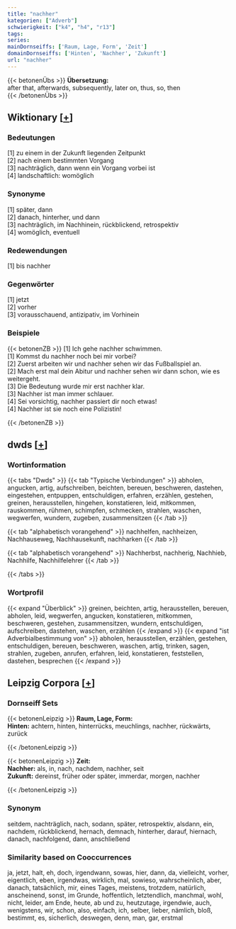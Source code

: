 ```yaml
---
title: "nachher"
kategorien: ["Adverb"]
schwierigkeit: ["k4", "h4", "r13"]
tags:
series:
mainDornseiffs: ['Raum, Lage, Form', 'Zeit']
domainDornseiffs: ['Hinten', 'Nachher', 'Zukunft']
url: "nachher"
---
```


{{< betonenÜbs >}}
**Übersetzung:**  
after that, afterwards, subsequently, later on, thus, so, then  
{{< /betonenÜbs >}}

## Wiktionary [[+](https://de.wiktionary.org/wiki/nachher)]

### Bedeutungen
[1] zu einem in der Zukunft liegenden Zeitpunkt  
[2] nach einem bestimmten Vorgang  
[3] nachträglich, dann wenn ein Vorgang vorbei ist  
[4] landschaftlich: womöglich  

### Synonyme
[1] später, dann  
[2] danach, hinterher, und dann  
[3] nachträglich, im Nachhinein, rückblickend, retrospektiv  
[4] womöglich, eventuell  

### Redewendungen
[1] bis nachher  

### Gegenwörter
[1] jetzt  
[2] vorher  
[3] vorausschauend, antizipativ, im Vorhinein  

### Beispiele
{{< betonenZB >}}
[1] Ich gehe nachher schwimmen.  
[1] Kommst du nachher noch bei mir vorbei?  
[2] Zuerst arbeiten wir und nachher sehen wir das Fußballspiel an.  
[2] Mach erst mal dein Abitur und nachher sehen wir dann schon, wie es weitergeht.  
[3] Die Bedeutung wurde mir erst nachher klar.  
[3] Nachher ist man immer schlauer.  
[4] Sei vorsichtig, nachher passiert dir noch etwas!  
[4] Nachher ist sie noch eine Polizistin!  

{{< /betonenZB >}}


## dwds [[+](https://www.dwds.de/wb/nachher)]

### Wortinformation
{{< tabs "Dwds" >}}
{{< tab "Typische Verbindungen" >}}
abholen, angucken, artig, aufschreiben, beichten, bereuen, beschweren, dastehen, eingestehen, entpuppen, entschuldigen, erfahren, erzählen, gestehen, greinen, herausstellen, hingehen, konstatieren, leid, mitkommen, rauskommen, rühmen, schimpfen, schmecken, strahlen, waschen, wegwerfen, wundern, zugeben, zusammensitzen
{{< /tab >}}

{{< tab "alphabetisch vorangehend" >}}
nachhelfen, nachheizen, Nachhauseweg, Nachhausekunft, nachharken
{{< /tab >}}

{{< tab "alphabetisch vorangehend" >}}
Nachherbst, nachherig, Nachhieb, Nachhilfe, Nachhilfelehrer
{{< /tab >}}

{{< /tabs >}}

### Wortprofil
{{< expand "Überblick" >}} greinen, beichten, artig, herausstellen, bereuen, abholen, leid, wegwerfen, angucken, konstatieren, mitkommen, beschweren, gestehen, zusammensitzen, wundern, entschuldigen, aufschreiben, dastehen, waschen, erzählen {{< /expand >}}
{{< expand "ist Adverbialbestimmung von" >}} abholen, herausstellen, erzählen, gestehen, entschuldigen, bereuen, beschweren, waschen, artig, trinken, sagen, strahlen, zugeben, anrufen, erfahren, leid, konstatieren, feststellen, dastehen, besprechen {{< /expand >}}

## Leipzig Corpora [[+](https://corpora.uni-leipzig.de/en/res?word=nachher&corpusId=deu_newscrawl-public_2018)]

### Dornseiff Sets
{{< betonenLeipzig >}}
**Raum, Lage, Form:**  
**Hinten:** achtern, hinten, hinterrücks, meuchlings, nachher, rückwärts, zurück  

{{< /betonenLeipzig >}}


{{< betonenLeipzig >}}
**Zeit:**  
**Nachher:** als, in, nach, nachdem, nachher, seit  
**Zukunft:** dereinst, früher oder später, immerdar, morgen, nachher  

{{< /betonenLeipzig >}}

### Synonym
seitdem, nachträglich, nach, sodann, später, retrospektiv, alsdann, ein, nachdem, rückblickend, hernach, demnach, hinterher, darauf, hiernach, danach, nachfolgend, dann, anschließend


### Similarity based on Cooccurrences
ja, jetzt, halt, eh, doch, irgendwann, sowas, hier, dann, da, vielleicht, vorher, eigentlich, eben, irgendwas, wirklich, mal, sowieso, wahrscheinlich, aber, danach, tatsächlich, mir, eines Tages, meistens, trotzdem, natürlich, anscheinend, sonst, im Grunde, hoffentlich, letztendlich, manchmal, wohl, nicht, leider, am Ende, heute, ab und zu, heutzutage, irgendwie, auch, wenigstens, wir, schon, also, einfach, ich, selber, lieber, nämlich, bloß, bestimmt, es, sicherlich, deswegen, denn, man, gar, erstmal

